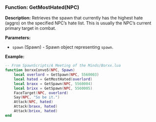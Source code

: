 ### Function: GetMostHated(NPC)

**Description:**
Retrieves the spawn that currently has the highest hate (aggro) on the specified NPC’s hate list. This is usually the NPC’s current primary target in combat.

**Parameters:**
- `spawn` (Spawn) - Spawn object representing `spawn`.

**Example:**

```lua
-- From SpawnScripts/A Meeting of the Minds/Borxx.lua
function borxxConvo5(NPC, Spawn)
    local overlord = GetSpawn(NPC, 5560003)
    local hated = GetMostHated(overlord)
    local braxx = GetSpawn(NPC, 5560004)
    local brixx = GetSpawn(NPC, 5560005)
    FaceTarget(NPC, overlord)   
    Say(NPC, "So be it.")
    Attack(NPC, hated)
    Attack(braxx, hated)
    Attack(brixx, hated)
end
```

